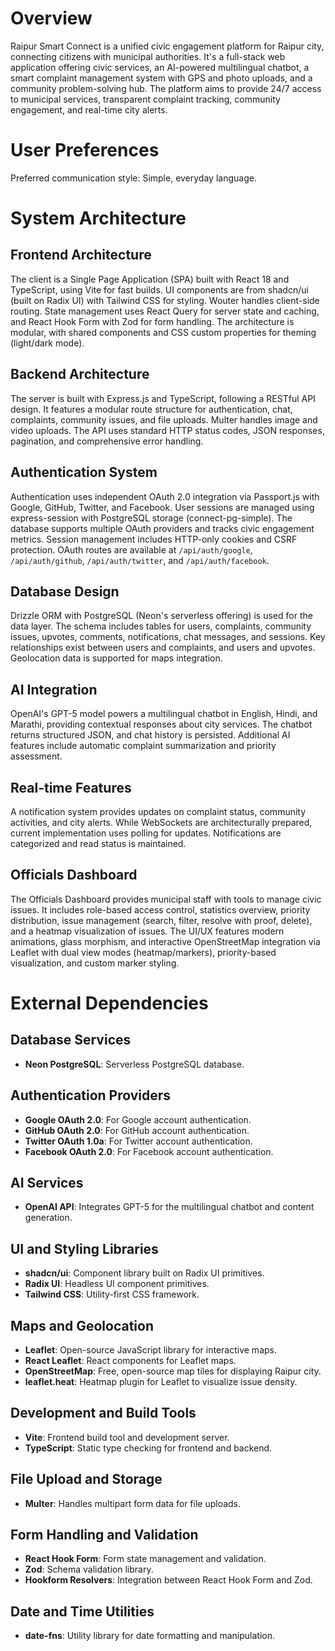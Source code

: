 # Overview
Raipur Smart Connect is a unified civic engagement platform for Raipur city, connecting citizens with municipal authorities. It's a full-stack web application offering civic services, an AI-powered multilingual chatbot, a smart complaint management system with GPS and photo uploads, and a community problem-solving hub. The platform aims to provide 24/7 access to municipal services, transparent complaint tracking, community engagement, and real-time city alerts.

# User Preferences
Preferred communication style: Simple, everyday language.

# System Architecture

## Frontend Architecture
The client is a Single Page Application (SPA) built with React 18 and TypeScript, using Vite for fast builds. UI components are from shadcn/ui (built on Radix UI) with Tailwind CSS for styling. Wouter handles client-side routing. State management uses React Query for server state and caching, and React Hook Form with Zod for form handling. The architecture is modular, with shared components and CSS custom properties for theming (light/dark mode).

## Backend Architecture
The server is built with Express.js and TypeScript, following a RESTful API design. It features a modular route structure for authentication, chat, complaints, community issues, and file uploads. Multer handles image and video uploads. The API uses standard HTTP status codes, JSON responses, pagination, and comprehensive error handling.

## Authentication System
Authentication uses independent OAuth 2.0 integration via Passport.js with Google, GitHub, Twitter, and Facebook. User sessions are managed using express-session with PostgreSQL storage (connect-pg-simple). The database supports multiple OAuth providers and tracks civic engagement metrics. Session management includes HTTP-only cookies and CSRF protection. OAuth routes are available at `/api/auth/google`, `/api/auth/github`, `/api/auth/twitter`, and `/api/auth/facebook`.

## Database Design
Drizzle ORM with PostgreSQL (Neon's serverless offering) is used for the data layer. The schema includes tables for users, complaints, community issues, upvotes, comments, notifications, chat messages, and sessions. Key relationships exist between users and complaints, and users and upvotes. Geolocation data is supported for maps integration.

## AI Integration
OpenAI's GPT-5 model powers a multilingual chatbot in English, Hindi, and Marathi, providing contextual responses about city services. The chatbot returns structured JSON, and chat history is persisted. Additional AI features include automatic complaint summarization and priority assessment.

## Real-time Features
A notification system provides updates on complaint status, community activities, and city alerts. While WebSockets are architecturally prepared, current implementation uses polling for updates. Notifications are categorized and read status is maintained.

## Officials Dashboard
The Officials Dashboard provides municipal staff with tools to manage civic issues. It includes role-based access control, statistics overview, priority distribution, issue management (search, filter, resolve with proof, delete), and a heatmap visualization of issues. The UI/UX features modern animations, glass morphism, and interactive OpenStreetMap integration via Leaflet with dual view modes (heatmap/markers), priority-based visualization, and custom marker styling.

# External Dependencies

## Database Services
- **Neon PostgreSQL**: Serverless PostgreSQL database.

## Authentication Providers
- **Google OAuth 2.0**: For Google account authentication.
- **GitHub OAuth 2.0**: For GitHub account authentication.
- **Twitter OAuth 1.0a**: For Twitter account authentication.
- **Facebook OAuth 2.0**: For Facebook account authentication.

## AI Services
- **OpenAI API**: Integrates GPT-5 for the multilingual chatbot and content generation.

## UI and Styling Libraries
- **shadcn/ui**: Component library built on Radix UI primitives.
- **Radix UI**: Headless UI component primitives.
- **Tailwind CSS**: Utility-first CSS framework.

## Maps and Geolocation
- **Leaflet**: Open-source JavaScript library for interactive maps.
- **React Leaflet**: React components for Leaflet maps.
- **OpenStreetMap**: Free, open-source map tiles for displaying Raipur city.
- **leaflet.heat**: Heatmap plugin for Leaflet to visualize issue density.

## Development and Build Tools
- **Vite**: Frontend build tool and development server.
- **TypeScript**: Static type checking for frontend and backend.

## File Upload and Storage
- **Multer**: Handles multipart form data for file uploads.

## Form Handling and Validation
- **React Hook Form**: Form state management and validation.
- **Zod**: Schema validation library.
- **Hookform Resolvers**: Integration between React Hook Form and Zod.

## Date and Time Utilities
- **date-fns**: Utility library for date formatting and manipulation.